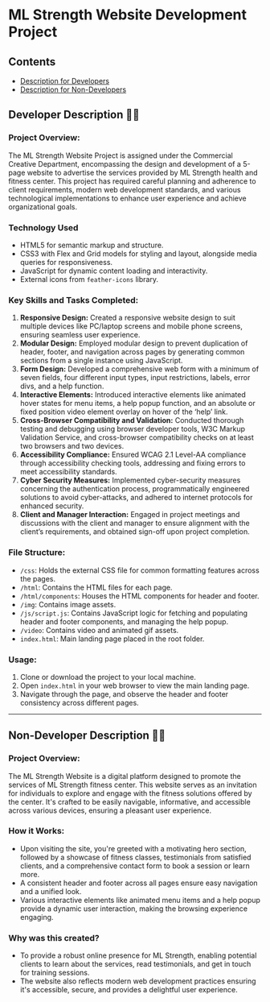 # ML Strength Website Development Project

## Contents

- [Description for Developers](#developer-description)
- [Description for Non-Developers](#non-developer-description)

## Developer Description 👨‍💻

### Project Overview:

The ML Strength Website Project is assigned under the Commercial Creative Department, encompassing the design and development of a 5-page website to advertise the services provided by ML Strength health and fitness center. This project has required careful planning and adherence to client requirements, modern web development standards, and various technological implementations to enhance user experience and achieve organizational goals.

### Technology Used

- HTML5 for semantic markup and structure.
- CSS3 with Flex and Grid models for styling and layout, alongside media queries for responsiveness.
- JavaScript for dynamic content loading and interactivity.
- External icons from `feather-icons` library.

### Key Skills and Tasks Completed:

1. **Responsive Design:** Created a responsive website design to suit multiple devices like PC/laptop screens and mobile phone screens, ensuring seamless user experience.
2. **Modular Design:** Employed modular design to prevent duplication of header, footer, and navigation across pages by generating common sections from a single instance using JavaScript.
3. **Form Design:** Developed a comprehensive web form with a minimum of seven fields, four different input types, input restrictions, labels, error divs, and a help function.
4. **Interactive Elements:** Introduced interactive elements like animated hover states for menu items, a help popup function, and an absolute or fixed position video element overlay on hover of the ‘help’ link.
5. **Cross-Browser Compatibility and Validation:** Conducted thorough testing and debugging using browser developer tools, W3C Markup Validation Service, and cross-browser compatibility checks on at least two browsers and two devices.
6. **Accessibility Compliance:** Ensured WCAG 2.1 Level-AA compliance through accessibility checking tools, addressing and fixing errors to meet accessibility standards.
7. **Cyber Security Measures:** Implemented cyber-security measures concerning the authentication process, programmatically engineered solutions to avoid cyber-attacks, and adhered to internet protocols for enhanced security.
8. **Client and Manager Interaction:** Engaged in project meetings and discussions with the client and manager to ensure alignment with the client’s requirements, and obtained sign-off upon project completion.

### File Structure:

- `/css`: Holds the external CSS file for common formatting features across the pages.
- `/html`: Contains the HTML files for each page.
- `/html/components`: Houses the HTML components for header and footer.
- `/img`: Contains image assets.
- `/js/script.js`: Contains JavaScript logic for fetching and populating header and footer components, and managing the help popup.
- `/video`: Contains video and animated gif assets.
- `index.html`: Main landing page placed in the root folder.

### Usage:

1. Clone or download the project to your local machine.
2. Open `index.html` in your web browser to view the main landing page.
3. Navigate through the page, and observe the header and footer consistency across different pages.

---

## Non-Developer Description 🙍‍♂️

### Project Overview:

The ML Strength Website is a digital platform designed to promote the services of ML Strength fitness center. This website serves as an invitation for individuals to explore and engage with the fitness solutions offered by the center. It's crafted to be easily navigable, informative, and accessible across various devices, ensuring a pleasant user experience.

### How it Works:

- Upon visiting the site, you're greeted with a motivating hero section, followed by a showcase of fitness classes, testimonials from satisfied clients, and a comprehensive contact form to book a session or learn more.
- A consistent header and footer across all pages ensure easy navigation and a unified look.
- Various interactive elements like animated menu items and a help popup provide a dynamic user interaction, making the browsing experience engaging.

### Why was this created?

- To provide a robust online presence for ML Strength, enabling potential clients to learn about the services, read testimonials, and get in touch for training sessions.
- The website also reflects modern web development practices ensuring it's accessible, secure, and provides a delightful user experience.
